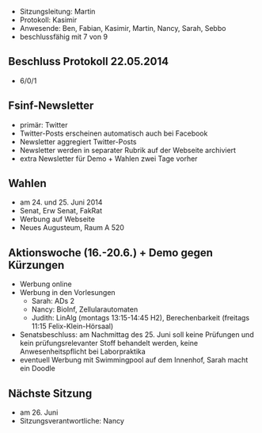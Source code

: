 ---
---

- Sitzungsleitung: Martin
- Protokoll: Kasimir
- Anwesende: Ben, Fabian, Kasimir, Martin, Nancy, Sarah, Sebbo
- beschlussfähig mit 7 von 9

## Beschluss Protokoll 22.05.2014

- 6/0/1

## Fsinf-Newsletter

- primär: Twitter
- Twitter-Posts erscheinen automatisch auch bei Facebook
- Newsletter aggregiert Twitter-Posts
- Newsletter werden in separater Rubrik auf der Webseite archiviert
- extra Newsletter für Demo + Wahlen zwei Tage vorher

## Wahlen

- am 24. und 25. Juni 2014
- Senat, Erw Senat, FakRat
- Werbung auf Webseite
- Neues Augusteum, Raum A 520

## Aktionswoche (16.-20.6.) + Demo gegen Kürzungen

- Werbung online
- Werbung in den Vorlesungen
  - Sarah: ADs 2
  - Nancy: BioInf, Zellularautomaten
  - Judith: LinAlg (montags 13:15-14:45 H2), Berechenbarkeit (freitags 11:15 Felix-Klein-Hörsaal)
- Senatsbeschluss: am Nachmittag des 25. Juni soll keine Prüfungen und kein prüfungsrelevanter Stoff behandelt werden, keine Anwesenheitspflicht bei Laborpraktika
- eventuell Werbung mit Swimmingpool auf dem Innenhof, Sarah macht ein Doodle

## Nächste Sitzung

- am 26. Juni
- Sitzungsverantwortliche: Nancy
